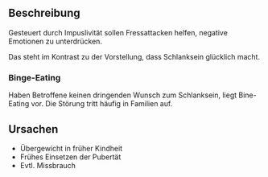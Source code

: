 ## Beschreibung
Gesteuert durch Impuslivität sollen Fressattacken helfen, negative Emotionen zu unterdrücken.

Das steht im Kontrast zu der Vorstellung, dass Schlanksein glücklich macht.

### Binge-Eating
Haben Betroffene keinen dringenden Wunsch zum Schlanksein, liegt Bine-Eating vor.
Die Störung tritt häufig in Familien auf.

## Ursachen
- Übergewicht in früher Kindheit
- Frühes Einsetzen der Pubertät
- Evtl. Missbrauch
